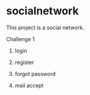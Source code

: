 # socialnetwork
This project is a social network. 

Challenge 1

1) login

2) register

3) forgot password

4) mail accept

